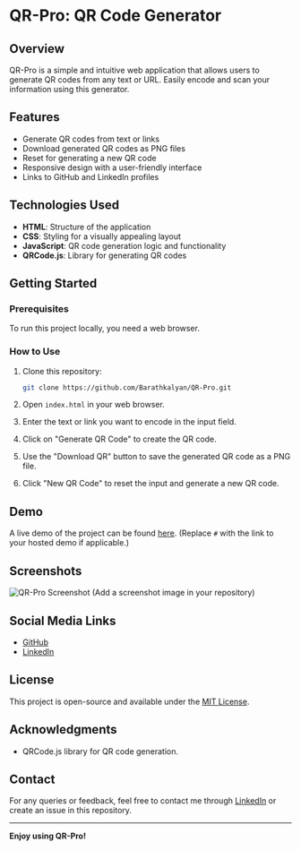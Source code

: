# QR-Pro: QR Code Generator

## Overview
QR-Pro is a simple and intuitive web application that allows users to generate QR codes from any text or URL. Easily encode and scan your information using this generator.

## Features
- Generate QR codes from text or links
- Download generated QR codes as PNG files
- Reset for generating a new QR code
- Responsive design with a user-friendly interface
- Links to GitHub and LinkedIn profiles

## Technologies Used
- **HTML**: Structure of the application
- **CSS**: Styling for a visually appealing layout
- **JavaScript**: QR code generation logic and functionality
- **QRCode.js**: Library for generating QR codes

## Getting Started

### Prerequisites
To run this project locally, you need a web browser.

### How to Use
1. Clone this repository:
    ```bash
    git clone https://github.com/Barathkalyan/QR-Pro.git
    ```
2. Open `index.html` in your web browser.

3. Enter the text or link you want to encode in the input field.

4. Click on "Generate QR Code" to create the QR code.

5. Use the "Download QR" button to save the generated QR code as a PNG file.

6. Click "New QR Code" to reset the input and generate a new QR code.

## Demo
A live demo of the project can be found [here](#). (Replace `#` with the link to your hosted demo if applicable.)

## Screenshots
![QR-Pro Screenshot](screenshot.png) (Add a screenshot image in your repository)

## Social Media Links
- [GitHub](https://github.com/Barathkalyan)
- [LinkedIn](https://www.linkedin.com/in/t-barathkalyan-b4253328b/)

## License
This project is open-source and available under the [MIT License](LICENSE).

## Acknowledgments
- QRCode.js library for QR code generation.

## Contact
For any queries or feedback, feel free to contact me through [LinkedIn](https://www.linkedin.com/in/t-barathkalyan-b4253328b/) or create an issue in this repository.

---

**Enjoy using QR-Pro!**

